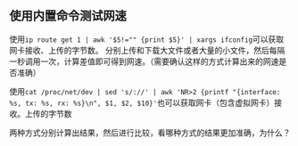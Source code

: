 ## 使用内置命令测试网速

使用`ip route get 1 | awk '$5!="" {print $5}' | xargs ifconfig`可以获取网卡接收、上传的字节数。
分别上传和下载大文件或者大量的小文件，然后每隔一秒调用一次，计算差值即可得到网速。（需要确认这样的方式计算出来的网速是否准确）

使用`cat /proc/net/dev | sed 's/://' | awk 'NR>2 {printf "{interface: %s, tx: %s, rx: %s}\n", $1, $2, $10}'`也可以获取网卡（包含虚拟网卡）接收。上传的字节数

两种方式分别计算出结果，然后进行比较，看哪种方式的结果更加准确，为什么？